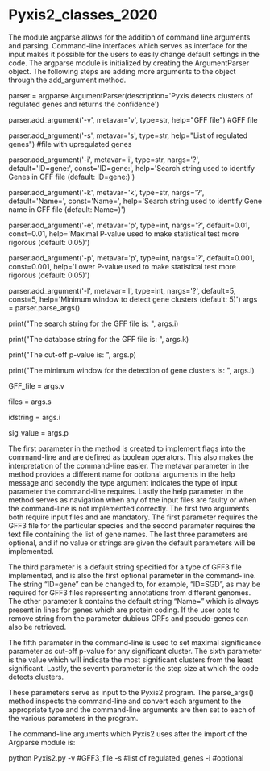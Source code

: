 # Pyxis2_classes_2020
The module argparse allows for the addition of command line arguments and parsing. Command-line interfaces which serves as interface for the input makes it possible for the users to easily change default settings in the code.
The argparse module is initialized by creating the ArgumentParser object. The following steps are adding more arguments to the object through the add_argument method.


parser = argparse.ArgumentParser(description='Pyxis detects clusters of regulated genes and returns the confidence')

parser.add_argument('-v', metavar='v', type=str, help="GFF file") #GFF file

parser.add_argument('-s', metavar='s', type=str, help="List of regulated genes") #file with upregulated genes

parser.add_argument('-i', metavar='i', type=str, nargs='?', default='ID=gene:', const='ID=gene:', help='Search string used to identify Genes in GFF file (default: ID=gene:)')

parser.add_argument('-k', metavar='k', type=str, nargs='?', default='Name=', const='Name=', help='Search string used to identify Gene name in GFF file (default: Name=)')

parser.add_argument('-e', metavar='p', type=int, nargs='?', default=0.01, const=0.01, help='Maximal P-value used to make statistical test more rigorous (default: 0.05)')

parser.add_argument('-p', metavar='p', type=int, nargs='?', default=0.001, const=0.001, help='Lower P-value used to make statistical test more rigorous (default: 0.05)')

parser.add_argument('-l', metavar='l', type=int, nargs='?', default=5, const=5, help='Minimum window to detect gene clusters (default: 5)')
args = parser.parse_args()

print("The search string for the GFF file is: ", args.i)

print("The database string for the GFF file is: ", args.k)

print("The cut-off p-value is: ", args.p)

print("The minimum window for the detection of gene clusters is: ", args.l)

GFF_file = args.v

files = args.s

idstring = args.i

sig_value = args.p

The first parameter in the method is created to implement flags into the command-line and are defined as boolean operators. This also makes the interpretation of the command-line easier. The metavar parameter in the method provides a different name for optional arguments in the help message and secondly the type argument indicates the type of input parameter the command-line requires. Lastly the help parameter in the method serves as navigation when any of the input files are faulty or when the command-line is not implemented correctly. The first two arguments both require input files and are mandatory. The first parameter requires the GFF3 file for the particular species and the second parameter requires the text file containing the list of gene names. The last three parameters are optional, and if no value or strings are given the default parameters will be implemented.

The third parameter is a default string specified for a type of GFF3 file implemented, and is also the first optional parameter in the command-line. The string “ID=gene” can be changed to, for example, “ID=SGD”, as may be required for GFF3 files representing annotations from different genomes.  The other parameter k contains the default string “Name=” which is always present in lines for genes which are protein coding.  If the user opts to remove string from the parameter dubious ORFs and pseudo-genes can also be retrieved.

The fifth parameter in the command-line is used to set maximal significance parameter as cut-off p-value for any significant cluster. The sixth parameter is the value which will indicate the most significant clusters from the least significant. Lastly, the seventh parameter is the step size at which the code detects clusters.

These parameters serve as input to the Pyxis2 program. The parse_args() method inspects the command-line and convert each argument to the appropriate type and the command-line arguments are then set to each of the various parameters in the program.

The command-line arguments which Pyxis2 uses after the import of the Argparse module is:

python Pyxis2.py -v #GFF3_file -s #list of regulated_genes -i #optional
